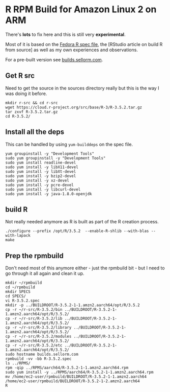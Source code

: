 # R RPM Build for Amazon Linux 2 on ARM

There's **lots** to fix here and this is still very **experimental**.

Most of it is based on the [Fedora R spec file](https://src.fedoraproject.org/rpms/R/blob/master/f/R.spec), the [RStudio article on build R from source] as well as my own experiences and observations.

For a pre-built version see [builds.sellorm.com](https://builds.sellorm.com).

## Get R src

Need to get the source in the sources directory really but this is the way I was doing it before.

```
mkdir r-src && cd r-src
wget https://cloud.r-project.org/src/base/R-3/R-3.5.2.tar.gz
tar zxvf R-3.5.2.tar.gz
cd R-3.5.2/
```

## Install all the deps

This can be handled by using `yum-builddeps` on the spec file.

```
yum groupinstall -y "Development Tools"
sudo yum groupinstall -y "Development Tools"
sudo yum install readline-devel
sudo yum install -y libX11-devel
sudo yum install -y libXt-devel
sudo yum install -y bzip2-devel
sudo yum install -y xz-devel
sudo yum install -y pcre-devel
sudo yum install -y libcurl-devel
sudo yum install -y java-1.8.0-openjdk
```

## build R

Not really needed anymore as R is built as part of the R creation process.

```
./configure --prefix /opt/R/3.5.2  --enable-R-shlib --with-blas --with-lapack
make
```

## Prep the rpmbuild

Don't need most of this anymore either - just the rpmbuild bit - but I need to go through it all again and clean it up.

```
mkdir ~/rpmbuild
cd ~/rpmbuild
mkdir SPECS
cd SPECS/
vi R-3.5.2.spec
mkdir -p ../BUILDROOT/R-3.5.2-1-1.amzn2.aarch64/opt/R/3.5.2
cp -r ~/r-src/R-3.5.2/bin ../BUILDROOT/R-3.5.2-1-1.amzn2.aarch64/opt/R/3.5.2/
cp -r ~/r-src/R-3.5.2/lib ../BUILDROOT/R-3.5.2-1-1.amzn2.aarch64/opt/R/3.5.2/
cp -r ~/r-src/R-3.5.2/library ../BUILDROOT/R-3.5.2-1-1.amzn2.aarch64/opt/R/3.5.2/
cp -r ~/r-src/R-3.5.2/modules ../BUILDROOT/R-3.5.2-1-1.amzn2.aarch64/opt/R/3.5.2/
cp -r ~/r-src/R-3.5.2/etc ../BUILDROOT/R-3.5.2-1-1.amzn2.aarch64/opt/R/3.5.2/
sudo hostname builds.sellorm.com
rpmbuild -vv -bb R-3.5.2.spec 
ls ../RPMS/
rpm -qip ../RPMS/aarch64/R-3.5.2-1-1.amzn2.aarch64.rpm 
sudo yum install -y ../RPMS/aarch64/R-3.5.2-1-1.amzn2.aarch64.rpm
mv /home/ec2-user/rpmbuild/BUILDROOT/R-3.5.2-1-1.amzn2.aarch64 /home/ec2-user/rpmbuild/BUILDROOT/R-3.5.2-1-2.amzn2.aarch64
R
```

